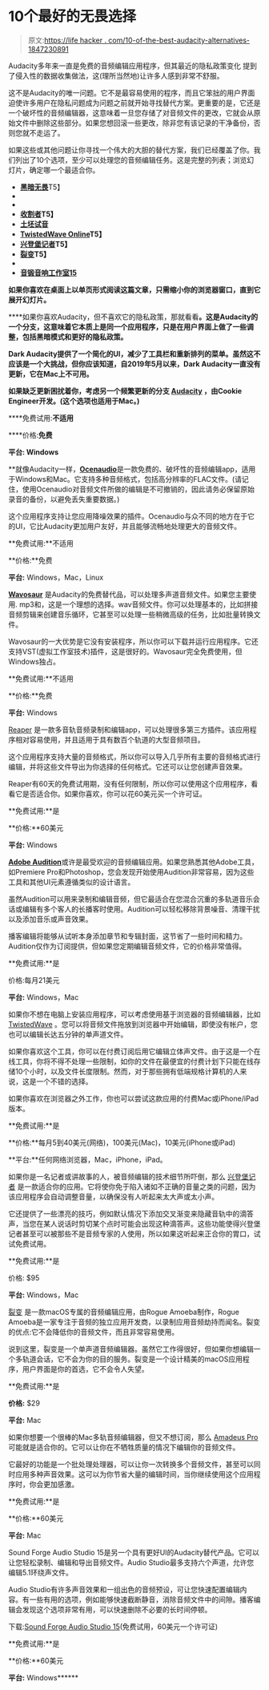 # 10个最好的无畏选择

> 原文:[https://life hacker . com/10-of-the-best-audacity-alternatives-1847230891](https://lifehacker.com/10-of-the-best-audacity-alternatives-1847230891)

Audacity多年来一直是免费的音频编辑应用程序，但其最近的隐私政策变化 提到了侵入性的数据收集做法，这(理所当然地)让许多人感到非常不舒服。

这不是Audacity的唯一问题。它不是最容易使用的程序，而且它笨拙的用户界面迫使许多用户在隐私问题成为问题之前就开始寻找替代方案。更重要的是，它还是一个破坏性的音频编辑器，这意味着一旦您存储了对音频文件的更改，它就会从原始文件中删除这些部分。如果您想回滚一些更改，除非您有该记录的干净备份，否则您就不走运了。

如果这些或其他问题让你寻找一个伟大的大胆的替代方案，我们已经覆盖了你。我们列出了10个选项，至少可以处理您的音频编辑任务。这是完整的列表；浏览幻灯片，确定哪一个最适合你。

*   [**黑暗无畏**](http://www.darkaudacity.com/download.html)T5】
*   [](http://ocenaudio.com)
*   **[](https://www.wavosaur.com)**
*   ****[**收割者**](https://www.reaper.fm)T5】****
*   ****[**土坯试音**](https://www.adobe.com/products/audition.html)****
*   ****[**TwistedWave Online**](https://twistedwave.com/online)T5】****
*   ****[**兴登堡记者**](https://hindenburg.com/products/hindenburg-journalist)T5】****
*   ****[**裂变**](https://rogueamoeba.com/fission/)T5】****
*   ****[](https://www.hairersoft.com/pro.html)****
*   ******[**音锻音响工作室15**](https://www.magix.com/us/music-editing/sound-forge/sound-forge-audio-studio/)******

****如果你喜欢在桌面上以单页形式阅读这篇文章，只需缩小你的浏览器窗口，直到它展开幻灯片。****

 ****如果你喜欢Audacity，但不喜欢它的隐私政策，那就看看[](http://www.darkaudacity.com/download.html)**。这是Audacity的一个分支，这意味着它本质上是同一个应用程序，只是在用户界面上做了一些调整，包括黑暗模式和更好的隐私政策。** 

**Dark Audacity提供了一个简化的UI，减少了工具栏和重新排列的菜单。虽然这不应该是一个大挑战，但你应该知道，自2019年5月以来，Dark Audacity一直没有更新，它在Mac上不可用。**

**如果缺乏更新困扰着你，考虑另一个频繁更新的分支 [Audacity](https://github.com/cookiengineer/audacity) ，由Cookie Engineer开发。(这个选项也适用于Mac。)**

****免费试用:**不适用**

****价格:**免费**

****平台:** Windows**

 **就像Audacity一样，[**Ocenaudio**](http://ocenaudio.com)是一款免费的、破坏性的音频编辑app，适用于Windows和Mac。它支持多种音频格式，包括高分辨率的FLAC文件。(请记住，使用Ocenaudio对音频文件所做的编辑是不可撤销的，因此请务必保留原始录音的备份，以避免丢失重要数据。)

这个应用程序支持让您应用降噪效果的插件。Ocenaudio与众不同的地方在于它的UI，它比Audacity更加用户友好，并且能够流畅地处理更大的音频文件。

**免费试用:**不适用

**价格:**免费

**平台:** Windows，Mac，Linux

[**Wavosaur**](https://www.wavosaur.com) 是Audacity的免费替代品，可以处理多声道音频文件。如果您主要使用. mp3和，这是一个理想的选择。wav音频文件。你可以处理基本的，比如拼接音频剪辑来创建音乐循环，它甚至可以处理一些稍微高级的任务，比如批量转换文件。

Wavosaur的一大优势是它没有安装程序，所以你可以下载并运行应用程序。它还支持VST(虚拟工作室技术)插件，这是很好的。Wavosaur完全免费使用，但Windows独占。

**免费试用:**不适用

**价格:**免费

**平台:** Windows

[Reaper](https://www.reaper.fm) 是一款多音轨音频录制和编辑app，可以处理很多第三方插件。该应用程序相对容易使用，并且适用于具有数百个轨道的大型音频项目。

这个应用程序支持大量的音频格式，所以你可以导入几乎所有主要的音频格式进行编辑，并将这些文件导出为你选择的任何格式。它还可以让您创建声音效果。

Reaper有60天的免费试用期，没有任何限制，所以你可以使用这个应用程序，看看它是否适合你。如果你喜欢，你可以花60美元买一个许可证。

**免费试用:**是

**价格:**60美元

**平台:** Windows

[**Adobe Audition**](https://www.adobe.com/products/audition.html)或许是最受欢迎的音频编辑应用。如果您熟悉其他Adobe工具，如Premiere Pro和Photoshop，您会发现开始使用Audition非常容易，因为这些工具和其他UI元素遵循类似的设计语言。

虽然Audition可以用来录制和编辑音频，但它最适合在您混合沉重的多轨道音乐会话或编辑有多个客人的长播客时使用。Audition可以轻松移除背景噪音、清理干扰以及添加音乐或声音效果。

播客编辑将能够从试听本身添加章节和专辑封面，这节省了一些时间和精力。Audition仅作为订阅提供，但如果您定期编辑音频文件，它的价格非常值得。

**免费试用:**是

价格:每月21美元

**平台:** Windows，Mac

如果你不想在电脑上安装应用程序，可以考虑使用基于浏览器的音频编辑器，比如 [TwistedWave](https://twistedwave.com/online) 。您可以将音频文件拖放到浏览器中开始编辑，即使没有帐户，您也可以编辑长达五分钟的单声道文件。

如果你喜欢这个工具，你可以在付费订阅后用它编辑立体声文件。由于这是一个在线工具，你将不得不处理一些限制，如你的文件在最便宜的付费计划下只能在线存储10个小时，以及文件长度限制。然而，对于那些拥有低端规格计算机的人来说，这是一个不错的选择。

如果你喜欢在浏览器之外工作，你也可以尝试这款应用的付费Mac或iPhone/iPad版本。

**免费试用:**是

**价格:**每月5到40美元(网络)，100美元(Mac)，10美元(iPhone或iPad)

**平台:**任何网络浏览器，Mac，iPhone，iPad。

如果你是一名记者或讲故事的人，被音频编辑的技术细节所吓倒，那么 [兴登堡记者](https://hindenburg.com/products/hindenburg-journalist) 是一款适合你的应用。它将使你免于陷入诸如不正确的音量之类的问题，因为该应用程序会自动调整音量，以确保没有人听起来太大声或太小声。

它还提供了一些漂亮的技巧，例如默认情况下添加交叉渐变来隐藏音轨中的滴答声，当您在某人说话时剪切某个点时可能会出现这种滴答声。这些功能使得兴登堡记者甚至可以被那些不是音频专家的人使用，所以如果这听起来正合你的胃口，试试免费试用。

**免费试用:**是

价格: $95

**平台:** Windows，Mac

[裂变](https://rogueamoeba.com/fission/) 是一款macOS专属的音频编辑应用，由Rogue Amoeba制作，Rogue Amoeba是一家专注于音频的独立应用开发商，以录制应用音频劫持而闻名。裂变的优点:它不会降低你的音频文件，而且非常容易使用。

说到这里，裂变是一个单声道音频编辑器。虽然它工作得很好，但如果你想编辑一个多轨道会话，它不会为你的目的服务。裂变是一个设计精美的macOS应用程序，用户界面是你的首选，它不会令人失望。

**免费试用:**是

**价格:** $29

**平台:** Mac

如果你想要一个很棒的Mac多轨音频编辑器，但又不想订阅，那么 [Amadeus Pro](https://www.hairersoft.com/pro.html) 可能就是适合你的。它可以让你在不牺牲质量的情况下编辑你的音频文件。

它最好的功能是一个批处理处理器，可以让你一次转换多个音频文件，甚至可以同时应用多种声音效果。这可以为你节省大量的编辑时间，当你继续使用这个应用程序时，你会更加感激。

**免费试用:**是

**价格:**60美元

**平台:** Mac

Sound Forge Audio Studio 15是另一个具有更好UI的Audacity替代产品。它可以让您轻松录制、编辑和导出音频文件。Audio Studio最多支持六个声道，允许您编辑5.1环绕声文件。

Audio Studio有许多声音效果和一组出色的音频预设，可让您快速配置编辑内容。有一些有用的选项，例如能够快速截断静音，消除音频文件中的间隙。播客编辑会发现这个选项非常有用，可以快速删除不必要的长时间停顿。

下载:[Sound Forge Audio Studio 15](https://www.magix.com/us/music-editing/sound-forge/sound-forge-audio-studio/)(免费试用，60美元一个许可证)

**免费试用:**是

**价格:**60美元

**平台:** Windows******